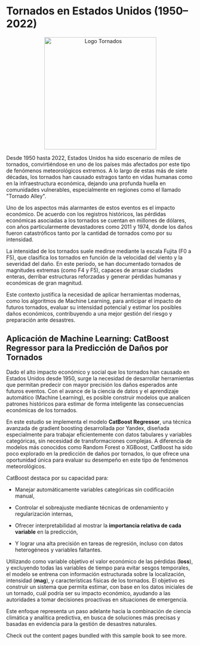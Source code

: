 # Tornados en Estados Unidos (1950–2022)

<p align="center">
  <img src="Logo_Tornados.png" alt="Logo Tornados" width="300"/>
</p>

Desde 1950 hasta 2022, Estados Unidos ha sido escenario de miles de tornados, convirtiéndose en uno de los países más afectados por este tipo de fenómenos meteorológicos extremos. A lo largo de estas más de siete décadas, los tornados han causado estragos tanto en vidas humanas como en la infraestructura económica, dejando una profunda huella en comunidades vulnerables, especialmente en regiones como el llamado "Tornado Alley".

Uno de los aspectos más alarmantes de estos eventos es el impacto económico. De acuerdo con los registros históricos, las pérdidas económicas asociadas a los tornados se cuentan en millones de dólares, con años particularmente devastadores como 2011 y 1974, donde los daños fueron catastróficos tanto por la cantidad de tornados como por su intensidad.

La intensidad de los tornados suele medirse mediante la escala Fujita (F0 a F5), que clasifica los tornados en función de la velocidad del viento y la severidad del daño. En este período, se han documentado tornados de magnitudes extremas (como F4 y F5), capaces de arrasar ciudades enteras, derribar estructuras reforzadas y generar pérdidas humanas y económicas de gran magnitud.

Este contexto justifica la necesidad de aplicar herramientas modernas, como los algoritmos de Machine Learning, para anticipar el impacto de futuros tornados, evaluar su intensidad potencial y estimar los posibles daños económicos, contribuyendo a una mejor gestión del riesgo y preparación ante desastres.

## Aplicación de Machine Learning: CatBoost Regressor para la Predicción de Daños por Tornados

Dado el alto impacto económico y social que los tornados han causado en Estados Unidos desde 1950, surge la necesidad de desarrollar herramientas que permitan predecir con mayor precisión los daños esperados ante futuros eventos. Con el avance de la ciencia de datos y el aprendizaje automático (Machine Learning), es posible construir modelos que analicen patrones históricos para estimar de forma inteligente las consecuencias económicas de los tornados.

En este estudio se implementa el modelo **CatBoost Regressor**, una técnica avanzada de gradient boosting desarrollada por Yandex, diseñada especialmente para trabajar eficientemente con datos tabulares y variables categóricas, sin necesidad de transformaciones complejas. A diferencia de modelos más conocidos como Random Forest o XGBoost, CatBoost ha sido poco explorado en la predicción de daños por tornados, lo que ofrece una oportunidad única para evaluar su desempeño en este tipo de fenómenos meteorológicos.

CatBoost destaca por su capacidad para:

- Manejar automáticamente variables categóricas sin codificación manual,

- Controlar el sobreajuste mediante técnicas de ordenamiento y regularización internas,

- Ofrecer interpretabilidad al mostrar la **importancia relativa de cada variable** en la predicción,

- Y lograr una alta precisión en tareas de regresión, incluso con datos heterogéneos y variables faltantes.

Utilizando como variable objetivo el valor económico de las pérdidas (**loss**), y excluyendo todas las variables de tiempo para evitar sesgos temporales, el modelo se entrena con información estructurada sobre la localización, intensidad (**mag**), y características físicas de los tornados. El objetivo es construir un sistema que permita estimar, con base en los datos iniciales de un tornado, cuál podría ser su impacto económico, ayudando a las autoridades a tomar decisiones proactivas en situaciones de emergencia.

Este enfoque representa un paso adelante hacia la combinación de ciencia climática y analítica predictiva, en busca de soluciones más precisas y basadas en evidencia para la gestión de desastres naturales.

Check out the content pages bundled with this sample book to see more.

```{tableofcontents}
```
